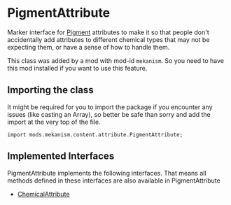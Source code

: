 # PigmentAttribute

Marker interface for [Pigment](/mods/Mekanism/api/chemical/Pigment) attributes to make it so that
people don't accidentally add attributes to different chemical types that may not be expecting them,
or have a sense of how to handle them.

This class was added by a mod with mod-id `mekanism`. So you need to have this mod installed if you
want to use this feature.

## Importing the class

It might be required for you to import the package if you encounter any issues (like casting an
Array), so better be safe than sorry and add the import at the very top of the file.

```zenscript
import mods.mekanism.content.attribute.PigmentAttribute;
```

## Implemented Interfaces

PigmentAttribute implements the following interfaces. That means all methods defined in these
interfaces are also available in PigmentAttribute

- [ChemicalAttribute](/mods/Mekanism/content/attribute/ChemicalAttribute)

